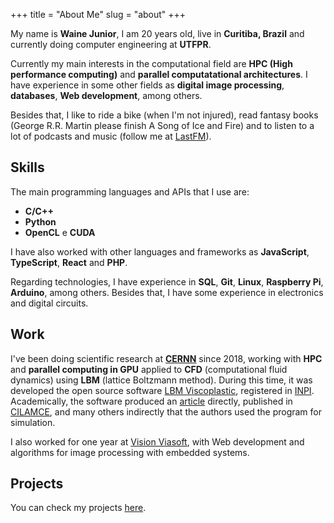 +++
title = "About Me"
slug = "about"
+++

My name is **Waine Junior**, I am 20 years old, live in **Curitiba, Brazil** and currently doing computer engineering at **UTFPR**.

Currently my main interests in the computational field are **HPC (High performance computing)** and **parallel computatational architectures**. I have experience in some other fields as **digital image processing**, **databases**, **Web development**, among others.

Besides that, I like to ride a bike (when I'm not injured), read fantasy books (George R.R. Martin please finish A Song of Ice and Fire) and to listen to a lot of podcasts and music (follow me at [LastFM](https://www.last.fm/user/jr_waine)).

## Skills

The main programming languages and APIs that I use are:

* **C/C++**
* **Python**
* **OpenCL** e **CUDA**

I have also worked with other languages and frameworks as **JavaScript**, **TypeScript**, **React** and **PHP**.

Regarding technologies, I have experience in **SQL**, **Git**, **Linux**, **Raspberry Pi**, **Arduino**, among others.
Besides that, I have some experience in electronics and digital circuits.

## Work

I've been doing scientific research at **[CERNN](https://cernn.ct.utfpr.edu.br)** since 2018, working with **HPC** and **parallel computing in GPU** applied to **CFD** (computational fluid dynamics) using **LBM** (lattice Boltzmann method).
During this time, it was developed the open source software [LBM Viscoplastic](https://github.com/jrwaine/LBM-CERNN), registered in [INPI](https://www.gov.br/inpi/).
Academically, the software produced an [article](https://www.researchgate.net/publication/341522565_PERFORMANCE_ANALYSIS_OF_THE_LATTICE_BOLTZMANN_METHOD_IMPLEMENTATION_ON_GPU) directly, published in [CILAMCE](https://www.cilamce2019.com.br), and many others indirectly that the authors used the program for simulation.

I also worked for one year at [Vision Viasoft](https://viasoft.com.br/vision/), with Web development and algorithms for image processing with embedded systems.

## Projects

You can check my projects [here](/en/projects).

